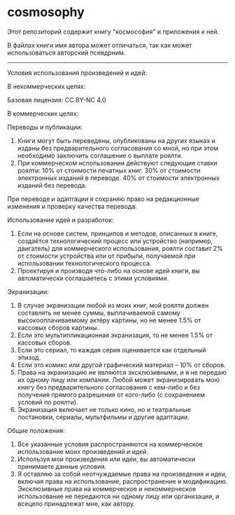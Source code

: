 # cosmosophy

Этот репозиторий содержит книгу "космософия" и приложения к ней.

В файлах книги имя автора может отличаться, так как может использоваться авторский псевдрним.

--------

Условия использования произведений и идей:

В некоммерческих целях:

Базовая лицензия: CC BY-NC 4.0

В коммерческих целях:

Переводы и публикации:
1.	Книги могут быть переведены, опубликованы на других языках и изданы без предварительного согласования со мной, но при этом необходимо заключить соглашение о выплате роялти.
2.	При коммерческом использовании действуют следующие ставки роялти:
   10% от стоимости печатных книг.
   30% от стоимости электронных изданий в переводе.
   40% от стоимости электронных изданий без перевода.
  	
При переводе и адаптации я сохраняю право на редакционные изменения и проверку качества перевода.

Использование идей и разработок:
1.	Если на основе систем, принципов и методов, описанных в книге, создаётся технологический процесс или устройство (например, двигатель) для коммерческого использования, роялти составит 2% от стоимости устройства или от прибыли, получаемой при использовании технологического процесса.
2.	Проектируя и производя что-либо на основе идей книги, вы автоматически соглашаетесь с этими условиями.

Экранизации:
1.	В случае экранизации любой из моих книг, мой роялти должен составлять не менее суммы, выплачиваемой самому высокооплачиваемому актёру картины, но не менее 1.5% от кассовых сборов картины.
2.	Если это мультипликационная экранизация, то не менее 1.5% от кассовых сборов. 
3.	Если это сериал, то каждая серия оценивается как отдельный эпизод.
4.	Если это комикс или другой графический материал – 10% от сборов.
5.	Права на экранизацию не являются эксклюзивными, и я не передаю их одному лицу или компании. Любой может экранизировать мою книгу без предварительного согласования с кем-либо и без получения прямого разрешения от кого-либо (с сохранением условий по роялти).
6.	Экранизация включает не только кино, но и театральные постановки, сериалы, мультфильмы и другие адаптации.

Общие положения:
1.	Все указанные условия распространяются на коммерческое использование моих произведений и идей.
2.	Используя мои произведения или идеи, вы автоматически принимаете данные условия.
3.	Я оставляю за собой неотчуждаемые права на произведения и идеи, включая права на использование, распространение и модификацию. Эксклюзивные права на коммерческое и некоммерческое использование не передаются ни одному лицу или организации, и всецело принадлежат мне, как автору.

